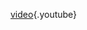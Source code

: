 <!-- TITLE: Welkom -->
<!-- SUBTITLE: Hier vind je alle uitleg over je qooqie account -->

[video](https://www.youtube.com/watch?v=Hc8cKC3of38&t=3s){.youtube}
